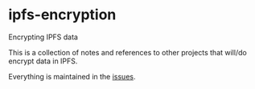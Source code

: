 # ipfs-encryption
Encrypting IPFS data

This is a collection of notes and references to other projects that will/do encrypt data in IPFS.

Everything is maintained in the [issues](https://github.com/richardschneider/ipfs-encryption/issues).

